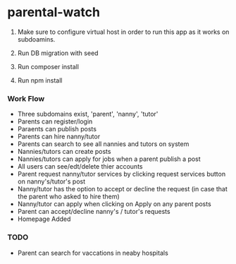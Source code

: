 # parental-watch

1. Make sure to configure virtual host in order to run this app as it works on subdoamins.

2. Run DB migration with seed

3. Run composer install

4. Run npm install


### Work Flow
* Three subdomains exist, 'parent', 'nanny', 'tutor'
* Parents can register/login
* Paraents can publish posts
* Parents can hire nanny/tutor
* Parents can search to see all nannies and tutors on system
* Nannies/tutors can create posts
* Nannies/tutors can apply for jobs when a parent publish a post 
* All users can see/edt/delete thier accounts
* Parent request nanny/tutor services by clicking request services button on nanny's/tutor's post
* Nanny/tutor has the option to accept or decline the request (in case that the parent who asked to hire them)
* Nanny/tutor can apply when clicking on Apply on any parent posts
* Parent can accept/decline nanny's / tutor's requests
* Homepage Added
### TODO



* Parent can search for vaccations in neaby hospitals

